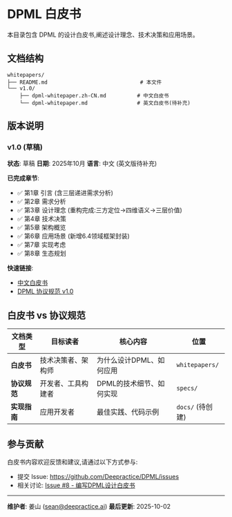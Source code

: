 # DPML 白皮书

本目录包含 DPML 的设计白皮书,阐述设计理念、技术决策和应用场景。

## 文档结构

```
whitepapers/
├── README.md                              # 本文件
└── v1.0/
    ├── dpml-whitepaper.zh-CN.md          # 中文白皮书
    └── dpml-whitepaper.md                # 英文白皮书(待补充)
```

## 版本说明

### v1.0 (草稿)

**状态**: 草稿
**日期**: 2025年10月
**语言**: 中文 (英文版待补充)

**已完成章节**:
- ✅ 第1章 引言 (含三层递进需求分析)
- ✅ 第2章 需求分析
- ✅ 第3章 设计理念 (重构完成:三方定位→四维语义→三层价值)
- ✅ 第4章 技术决策
- ✅ 第5章 架构概览
- ✅ 第6章 应用场景 (新增6.4领域框架封装)
- ✅ 第7章 实现考虑
- ✅ 第8章 生态规划

**快速链接**:
- [中文白皮书](./v1.0/dpml-whitepaper.zh-CN.md)
- [DPML 协议规范 v1.0](../specs/v1.0/dpml-protocol-v1.zh-CN.md)

## 白皮书 vs 协议规范

| 文档类型 | 目标读者 | 核心内容 | 位置 |
|---------|---------|---------|------|
| **白皮书** | 技术决策者、架构师 | 为什么设计DPML、如何应用 | `whitepapers/` |
| **协议规范** | 开发者、工具构建者 | DPML的技术细节、如何实现 | `specs/` |
| **实现指南** | 应用开发者 | 最佳实践、代码示例 | `docs/` (待创建) |

## 参与贡献

白皮书内容欢迎反馈和建议,请通过以下方式参与:

- 提交 Issue: https://github.com/Deepractice/DPML/issues
- 相关讨论: [Issue #8 - 编写DPML设计白皮书](https://github.com/Deepractice/DPML/issues/8)

---

**维护者**: 姜山 (sean@deepractice.ai)
**最后更新**: 2025-10-02
